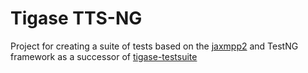 # Tigase TTS-NG

 Project for creating a suite of tests based on the [jaxmpp2](https://github.com/tigaseinc/jaxmpp) and TestNG framework as a successor of [tigase-testsuite](https://github.com/tigaseinc/tigase-testsuite)
